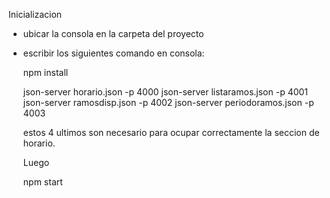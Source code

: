 Inicializacion

- ubicar la consola en la carpeta del proyecto

- escribir los siguientes comando en consola:

  npm install
  
  json-server horario.json -p 4000
  json-server listaramos.json -p 4001
  json-server ramosdisp.json -p 4002
  json-server periodoramos.json -p 4003

  estos 4 ultimos son necesario para ocupar correctamente la seccion de horario.
  
  Luego 
  
  npm start


